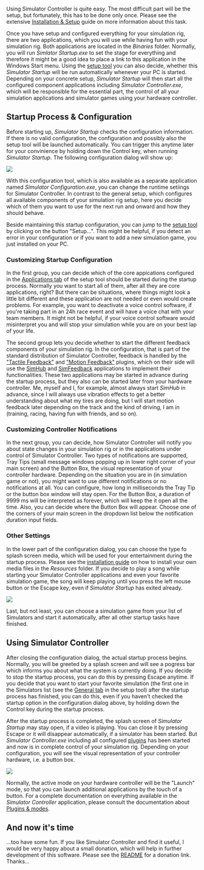 Using Simulator Controller is quite easy. The most difficult part will be the setup, but fortunately, this has to be done only once. Please see the extensive [Installation & Setup](https://github.com/SeriousOldMan/Simulator-Controller/wiki/Installation-&-Setup) guide on more information about this task.

Once you have setup and configured everything for your simulation rig, there are two applications, which you will use while having fun with your simulation rig. Both applications are located in the *Binaries* folder. Normally, you will run *Simlator Startup.exe* to set the stage for everything and therefore it might be a good idea to place a link to this application in the Windows Start menu. Using the [setup tool](https://github.com/SeriousOldMan/Simulator-Controller/wiki/Installation-&-Setup#setup) you can also decide, whether this *Simulator Startup* will be run automatically whenever your PC is started. Depending on your concrete setup, *Simulator Startup* will then start all the configured component applications including *Simulator Controller.exe*, which will be responsible for the essential part, the control of all your simulation applications and simulator games using your hardware controller.

## Startup Process & Configuration

Before starting up, *Simulator Startup* checks the configuration information. If there is no valid configuration, the configuration and possibly also the setup tool will be launched automatically. You can trigger this anytime later for your convinience by holding down the Control key, when running *Simulator Startup*. The following configuration dialog will show up:

![](https://github.com/SeriousOldMan/Simulator-Controller/blob/main/Documentation/Images/Configuration%20Tool.JPG)

With this configuration tool, which is also available as a separate application named *Simulator Configuration.exe*, you can change the runtime setiings for Simulator Controller. In contrast to the general setup, which configures all available components of your simulation rig setup, here you decide which of them you want to use for the next run and onward and how they should behave.

Beside maintaining this startup configuration, you can jump to the [setup tool](https://github.com/SeriousOldMan/Simulator-Controller/wiki/Installation-&-Setup#setup) by clicking on the button "Setup...". This might be helpful, if you detect an error in your configuration or if you want to add a new simulation game, you just installed on your PC.

### Customizing Startup Configuration

In the first group, you can decide which of the core appications configured in the [Applications tab](https://github.com/SeriousOldMan/Simulator-Controller/wiki/Installation-&-Setup#tab-applications) of the setup tool should be started during the startup process. Normally you want to start all of them, after all they are core applications, right? But there can be situations, where things might look a little bit different and these application are not needed or even would create problems. For example, you want to deactivate a voice control software, if you're taking part in an 24h race event and will have a voice chat with your team members. It might not be helpful, if your voice control software would misinterpret you and will stop your simulation while you are on your best lap of your life.

The second group lets you decide whether to start the different feedback components of your simulation rig. In the configuration, that is part of the standard distribution of Simulator Controller, feedback is handled by the ["Tactile Feedback"](https://github.com/SeriousOldMan/Simulator-Controller/wiki/Plugins-&-Modes#plugin-tactile-feedback) and ["Motion Feedback"](https://github.com/SeriousOldMan/Simulator-Controller/wiki/Plugins-&-Modes#plugin-motion-feedback) plugins, which on their side will use the [SimHub](https://www.simhubdash.com/) and [SimFeedback](https://www.opensfx.com/) applications to implement their functionalities. These two applications may be started in advance during the startup process, but they also can be started later from your hardware controller. Me, myself and I, for example, almost always start *SimHub* in advance, since I will always use vibration effects to get a better understanding about what my tires are doing, but I will start motion feedback later depending on the track and the kind of driving, I am in (training, racing, having fun with friends, and so on).

### Customizing Controller Notifications

In the next group, you can decide, how Simulator Controller will notify you about state changes in your simulation rig or in the applications under control of Simulator Controller. Two types of notifications are supported, Tray Tips (small message windows popping up in lower right corner of your main screen) and the Button Box, the visual representation of your controller hardware. Depending on the situation you are in (in simulation game or not), you might want to use different notifications or no notifications at all. You can configure, how long in milliseconds the Tray Tip or the button box window will stay open. For the Button Box, a duration of 9999 ms will be interpreted as forever, which will keep the it open all the time. Also, you can decide where the Button Box will appear. Choose one of the corners of your main screen in the dropdown list below the notification duration input fields.

### Other Settings

In the lower part of the configuration dialog, you can choose the type fo splash screen media, which will be used for your entertainment during the startup process. Please see the [installation guide](https://github.com/SeriousOldMan/Simulator-Controller/wiki/Installation-&-Setup#using-your-own-pictures-videos-and-sounds-for-all-the-splash-screens) on how to install your own media files in the *Resources* folder. If you decide to play a song while starting your Simulator Controller applications and even your favorite simulation game, the song will keep playing until you press the left mouse button or the Escape key, even if *Simulator Startup* has exited already.

![](https://github.com/SeriousOldMan/Simulator-Controller/blob/main/Documentation/Images/Splash%20Screen.JPG)

Last, but not least, you can choose a simulation game from your list of Simulators and start it automatically, after all other startup tasks have finished.

## Using Simulator Controller

After closing the configuration dialog, the actual startup process begins. Normally, you will be greeted by a splash screen and will see a pogress bar which informs you about what the system is currently doing. If you decide to stop the startup process, you can do this by pressing Escape anytime. If you decide that you want to start your favorite simulation (the first one in the Simulators list (see the [General tab](https://github.com/SeriousOldMan/Simulator-Controller/wiki/Installation-&-Setup#tab-general) in the setup tool) after the startup process has finished, you can do this, even if you haven't checked the startup option in the configuration dialog above, by holding down the Control key during the startup process.

After the startup process is completed, the splash screen of *Simulator Startup* may stay open, if a video is playing. You can close it by pressing Escape or it will disappear automatically, if a simulator has been started. But *Simulator Controller.exe* including all configured [plugins](https://github.com/SeriousOldMan/Simulator-Controller/wiki/Plugins-&-Modes) has been started and now is in complete control of your simulation rig. Depending on your configuration, you will see the visual representation of your controller hardware, i.e. a button box.

![](https://github.com/SeriousOldMan/Simulator-Controller/blob/main/Documentation/Images/Button%20Box%201.JPG)

Normally, the active mode on your hardware controller will be the "Launch" mode, so that you can launch additional applications by the touch of a button. For a complete documentation on everything available in the *Simulator Controller* application, please consult the documentation about [Plugins & modes](https://github.com/SeriousOldMan/Simulator-Controller/wiki/Plugins-&-Modes).

## And now it's time

...too have some fun. If you like Simulator Controller and find it useful, I would be very happy about a small donation, which will help in further development of this software. Please see the [README](https://github.com/SeriousOldMan/Simulator-Controller/blob/main/README.md) for a donation link. Thanks...
